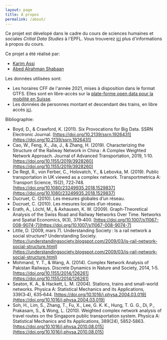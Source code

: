 ```yaml
---
layout: page
title: À propos
permalink: /about/
---
```


Ce projet est dévelopé dans le cadre du cours de sciences humaines et sociales *Critial Data Studies* à l'EPFL. Vous trouverez [ici](https://www.epfl.ch/schools/cdh/education-2/new-classes-2020-2021/les-donnees-en-contexte-critical-data-studies/) plus d'informations à propos du cours. 

Ce projet a été réalisé par:
- [Karim Assi](https://github.com/karimassi) 
- [Abed Alrahman Shabaan](http://github.com/aalshabaan)

Les données utilisées sont:
- Les horaires CFF de l'année 2021, mises à disposition dans le format GTFS. Elles sont en libre-accès sur la [plate-forme open data pour la mobilité en Suisse](https://opentransportdata.swiss/fr/dataset/timetable-2021-gtfs2020).
- Les données de personnes montant et descendant des trains, en libre accès [ici](https://opentransportdata.swiss/fr/dataset/einundaus).


Bibliographie:
- Boyd, D., & Crawford, K. (2011). Six Provocations for Big Data. SSRN Electronic Journal. [https://doi.org/10.2139/ssrn.1926431](https://doi.org/10.2139/ssrn.1926431)
- Cao, W., Feng, X., Jia, J., & Zhang, H. (2019). Characterizing the Structure of the Railway Network in China : A Complex Weighted Network Approach. Journal of Advanced Transportation, 2019, 1‑10. [https://doi.org/10.1155/2019/3928260](https://doi.org/10.1155/2019/3928260)
- De Regt, R., von Ferber, C., Holovatch, Y., & Lebovka, M. (2019). Public transportation in UK viewed as a complex network. Transportmetrica A: Transport Science, 15(2), 722‑748. [https://doi.org/10.1080/23249935.2018.1529837](https://doi.org/10.1080/23249935.2018.1529837)
- Ducruet, C. (2010). Les mesures globales d’un réseau.
- Ducruet, C. (2010). Les mesures locales d’un réseau.
- Erath, A., Löchl, M., & Axhausen, K. W. (2009). Graph-Theoretical Analysis of the Swiss Road and Railway Networks Over Time. Networks and Spatial Economics, 9(3), 379‑400. [https://doi.org/10.1007/s11067-008-9074-7](https://doi.org/10.1007/s11067-008-9074-7)
- Little, D. (2009, mars 7). Understanding Society : Is a rail network a social structure? Understanding Society. [https://understandingsociety.blogspot.com/2009/03/is-rail-network-social-structure.html](https://understandingsociety.blogspot.com/2009/03/is-rail-network-social-structure.html)
- Mohmand, Y. T., & Wang, A. (2014). Complex Network Analysis of Pakistan Railways. Discrete Dynamics in Nature and Society, 2014, 1‑5. [https://doi.org/10.1155/2014/126261](https://doi.org/10.1155/2014/126261)
- Seaton, K. A., & Hackett, L. M. (2004). Stations, trains and small-world networks. Physica A: Statistical Mechanics and its Applications, 339(3‑4), 635‑644. [https://doi.org/10.1016/j.physa.2004.03.019](https://doi.org/10.1016/j.physa.2004.03.019)
- Soh, H., Lim, S., Zhang, T., Fu, X., Lee, G. K. K., Hung, T. G. G., Di, P., Prakasam, S., & Wong, L. (2010). Weighted complex network analysis of travel routes on the Singapore public transportation system. Physica A: Statistical Mechanics and Its Applications, 389(24), 5852‑5863. [https://doi.org/10.1016/j.physa.2010.08.015](https://doi.org/10.1016/j.physa.2010.08.015)

<!-- 
This project is carried in the scope of the social sciences and humanities course *Critical Data Studies* at EPFL. You can learn more about the course [here](https://www.epfl.ch/schools/cdh/education-2/new-classes-2020-2021/les-donnees-en-contexte-critical-data-studies/).

The project was carried out by:
- [Karim Assi](https://github.com/karimassi) 
- [Abed Alrahman Shabaan](http://github.com/aalshabaan)


The data used is the 2021 timetable information from SBB, provided in the GTFS format. It is freely available on the [open data platform for mobility in Switzerland](https://opentransportdata.swiss/en/dataset/timetable-2021-gtfs2020). -->

